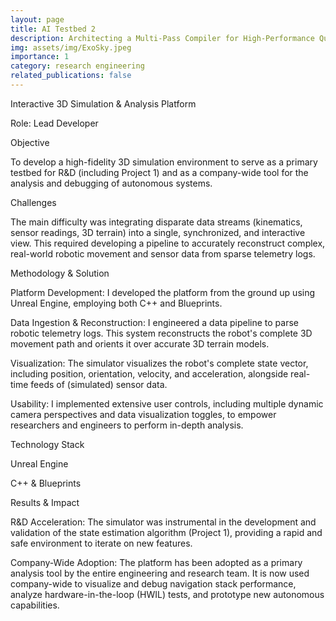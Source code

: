 ```yaml
---
layout: page
title: AI Testbed 2
description: Architecting a Multi-Pass Compiler for High-Performance Quantum Control on the QICK tProcessor
img: assets/img/ExoSky.jpeg
importance: 1
category: research engineering
related_publications: false
---
```


Interactive 3D Simulation & Analysis Platform

Role: Lead Developer

Objective

To develop a high-fidelity 3D simulation environment to serve as a primary testbed for R&D (including Project 1) and as a company-wide tool for the analysis and debugging of autonomous systems.

Challenges

The main difficulty was integrating disparate data streams (kinematics, sensor readings, 3D terrain) into a single, synchronized, and interactive view. This required developing a pipeline to accurately reconstruct complex, real-world robotic movement and sensor data from sparse telemetry logs.

Methodology & Solution

Platform Development: I developed the platform from the ground up using Unreal Engine, employing both C++ and Blueprints.

Data Ingestion & Reconstruction: I engineered a data pipeline to parse robotic telemetry logs. This system reconstructs the robot's complete 3D movement path and orients it over accurate 3D terrain models.

Visualization: The simulator visualizes the robot's complete state vector, including position, orientation, velocity, and acceleration, alongside real-time feeds of (simulated) sensor data.

Usability: I implemented extensive user controls, including multiple dynamic camera perspectives and data visualization toggles, to empower researchers and engineers to perform in-depth analysis.

Technology Stack

Unreal Engine

C++ & Blueprints

Results & Impact

R&D Acceleration: The simulator was instrumental in the development and validation of the state estimation algorithm (Project 1), providing a rapid and safe environment to iterate on new features.

Company-Wide Adoption: The platform has been adopted as a primary analysis tool by the entire engineering and research team. It is now used company-wide to visualize and debug navigation stack performance, analyze hardware-in-the-loop (HWIL) tests, and prototype new autonomous capabilities.
